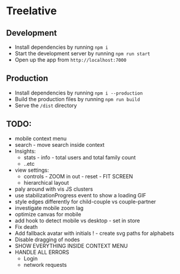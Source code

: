 # Treelative

## Development
- Install dependencies by running `npm i`
- Start the development server by running `npm run start`
- Open up the app from `http://localhost:7000`

## Production
- Install dependencies by running `npm i --production`
- Build the production files by running `npm run build`
- Serve the `/dist` directory

## TODO:
- mobile context menu
 - search - move search inside context
 - Insights:
    - stats - info - total users and total family count
    - ..etc
 - view settings:
    - controls - ZOOM in out
               - reset - FIT SCREEN
    - hierarchical layout
 - paly around with vis JS clusters
- use stabilizationProgress event to show a loading GIF
- style edges differently for child-couple vs couple-partner
- investigate mobile zoom lag
- optimize canvas for mobile
- add hook to detect mobile vs desktop - set in store
- Fix death
- Add fallback avatar with initials ! - create svg paths for alphabets
- Disable dragging of nodes
- SHOW EVERYTHING INSIDE CONTEXT MENU
- HANDLE ALL ERRORS
  - Login
  - network requests